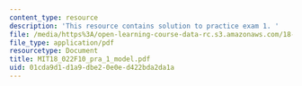 ```yaml
---
content_type: resource
description: 'This resource contains solution to practice exam 1. '
file: /media/https%3A/open-learning-course-data-rc.s3.amazonaws.com/18-022-calculus-of-several-variables-fall-2010/01cda9d1d1a9dbe20e0ed422bda2da1a_MIT18_022F10_pra_1_model.pdf
file_type: application/pdf
resourcetype: Document
title: MIT18_022F10_pra_1_model.pdf
uid: 01cda9d1-d1a9-dbe2-0e0e-d422bda2da1a
---
```

